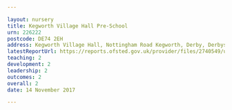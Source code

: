 ```yaml
---

layout: nursery
title: Kegworth Village Hall Pre-School
urn: 226222
postcode: DE74 2EH
address: Kegworth Village Hall, Nottingham Road Kegworth, Derby, Derbyshire, DE74 2EH
latestReportUrl: https://reports.ofsted.gov.uk/provider/files/2740549/urn/226222.pdf
teaching: 2
development: 2
leadership: 2
outcomes: 2
overall: 2
date: 14 November 2017

---
```

